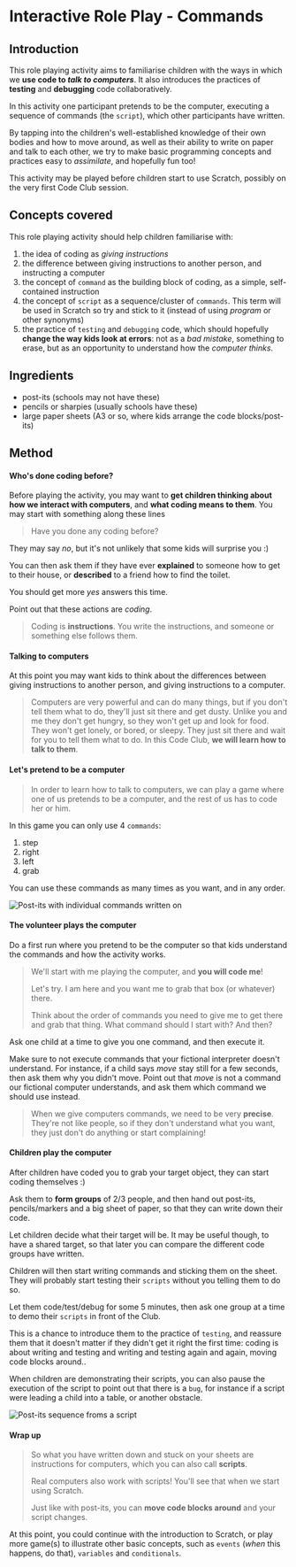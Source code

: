 # Interactive Role Play - Commands

## Introduction

This role playing activity aims to familiarise children with the ways in which we **use code to *talk to computers***. It also introduces the practices of **testing** and **debugging** code collaboratively.

In this activity one participant pretends to be the computer, executing a sequence of commands (the `script`), which other participants have written.

By tapping into the children's well-established knowledge of their own bodies and how to move around, as well as their ability to write on paper and talk to each other, we try to make basic programming concepts and practices easy to *assimilate*, and hopefully fun too!

This activity may be played before children start to use Scratch, possibly on the very first Code Club session.

## Concepts covered

This role playing activity should help children familiarise with:

  1. the idea of coding as *giving instructions*
  2. the difference between giving instructions to another person, and instructing a computer
  3. the concept of `command` as the building block of coding, as a simple, self-contained instruction
  4. the concept of `script` as a sequence/cluster of `commands`. This term will be used in Scratch so try and stick to it (instead of using *program* or other synonyms)
  5. the practice of `testing` and `debugging` code, which should hopefully **change the way kids look at errors**: not as a *bad mistake*, something to erase, but as an opportunity to understand how the *computer thinks*.

## Ingredients

* post-its (schools may not have these)
* pencils or sharpies (usually schools have these)
* large paper sheets (A3 or so, where kids arrange the code blocks/post-its)

## Method

#### Who's done coding before?

Before playing the activity, you may want to **get children thinking about how we interact with computers**, and **what coding means to them**. You may start with something along these lines

> Have you done any coding before?

They may say *no*, but it's not unlikely that some kids will surprise you :)

You can then ask them if they have ever **explained** to someone how to get to their house, or **described** to a friend how to find the toilet.

You should get more *yes* answers this time.

Point out that these actions are *coding*.

> Coding is **instructions**. You write the instructions, and someone or something else follows them.

#### Talking to computers

At this point you may want kids to think about the differences between giving instructions to another person, and giving instructions to a computer.

> Computers are very powerful and can do many things, but if you don't tell them what to do, they'll just sit there and get dusty. Unlike you and me they don't get hungry, so they won't get up and look for food. They won't get lonely, or bored, or sleepy. They just sit there and wait for you to tell them what to do. In this Code Club, **we will learn how to talk to them**.

#### Let's pretend to be a computer

> In order to learn how to talk to computers, we can play a game where one of us pretends to be a computer, and the rest of us has to code her or him.

In this game you can only use 4 `commands`:

  1. step
  2. right
  3. left
  4. grab

You can use these commands as many times as you want, and in any order.

![Post-its with individual commands written on](01.step-right-left-grab.jpg)

#### The volunteer plays the computer

Do a first run where you pretend to be the computer so that kids understand the commands and how the activity works.

> We'll start with me playing the computer, and **you will code me**!
> 
> Let's try. I am here and you want me to grab that box (or whatever) there.
> 
> Think about the order of commands you need to give me to get there and grab that thing. What command should I start with? And then?

Ask one child at a time to give you one command, and then execute it.

Make sure to not execute commands that your fictional interpreter doesn't understand. For instance, if a child says *move* stay still for a few seconds, then ask them why you didn't move. Point out that *move* is not a command our fictional computer understands, and ask them which command we should use instead.

> When we give computers commands, we need to be very **precise**. They're not like people, so if they don't understand what you want, they just don't do anything or start complaining!

#### Children play the computer

After children have coded you to grab your target object, they can start coding themselves :)

Ask them to **form groups** of 2/3 people, and then hand out post-its, pencils/markers and a big sheet of paper, so that they can write down their code.

Let children decide what their target will be. It may be useful though, to have a shared target, so that later you can compare the different code groups have written.

Children will then start writing commands and sticking them on the sheet. They will probably start testing their `scripts` without you telling them to do so.

Let them code/test/debug for some 5 minutes, then ask one group at a time to demo their `scripts` in front of the Club.

This is a chance to introduce them to the practice of `testing`, and reassure them that it doesn't matter if they didn't get it right the first time: coding is about writing and testing and writing and testing again and again, moving code blocks around..

When children are demonstrating their scripts, you can also pause the execution of the script to point out that there is a `bug`, for instance if a script were leading a child into a table, or another obstacle.

![Post-its sequence froms a script](01.script.jpg)

#### Wrap up

> So what you have written down and stuck on your sheets are instructions for computers, which you can also call **scripts**.
> 
> Real computers also work with scripts! You'll see that when we start using Scratch.
> 
> Just like with post-its, you can **move code blocks around** and your script changes.

At this point, you could continue with the introduction to Scratch, or play more game(s) to illustrate other basic concepts, such as `events` (*when* this happens, do that), `variables` and `conditionals`.